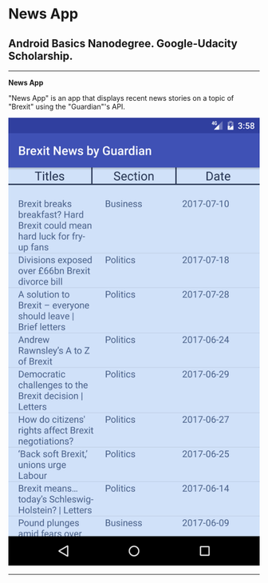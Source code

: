 # **News App**

## Android Basics Nanodegree. Google-Udacity Scholarship.

---

**News App**

"News App" is an app that displays recent news stories on a topic of "Brexit" using the "Guardian"'s API.


[//]: # (Images)

[image1]: ./images/Image1.png "Image 1"



![image1]

---


